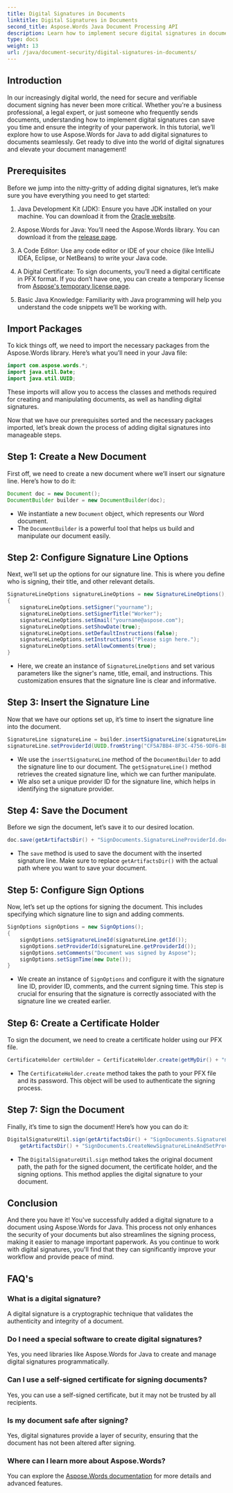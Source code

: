 ```yaml
---
title: Digital Signatures in Documents
linktitle: Digital Signatures in Documents
second_title: Aspose.Words Java Document Processing API
description: Learn how to implement secure digital signatures in documents using Aspose.Words for Java. Ensure document integrity with step-by-step guidance and source code
type: docs
weight: 13
url: /java/document-security/digital-signatures-in-documents/
---
```

## Introduction

In our increasingly digital world, the need for secure and verifiable document signing has never been more critical. Whether you're a business professional, a legal expert, or just someone who frequently sends documents, understanding how to implement digital signatures can save you time and ensure the integrity of your paperwork. In this tutorial, we’ll explore how to use Aspose.Words for Java to add digital signatures to documents seamlessly. Get ready to dive into the world of digital signatures and elevate your document management!

## Prerequisites

Before we jump into the nitty-gritty of adding digital signatures, let’s make sure you have everything you need to get started:

1. Java Development Kit (JDK): Ensure you have JDK installed on your machine. You can download it from the [Oracle website](https://www.oracle.com/java/technologies/javase-jdk11-downloads.html).

2. Aspose.Words for Java: You’ll need the Aspose.Words library. You can download it from the [release page](https://releases.aspose.com/words/java/).

3. A Code Editor: Use any code editor or IDE of your choice (like IntelliJ IDEA, Eclipse, or NetBeans) to write your Java code.

4. A Digital Certificate: To sign documents, you’ll need a digital certificate in PFX format. If you don’t have one, you can create a temporary license from [Aspose's temporary license page](https://purchase.aspose.com/temporary-license/).

5. Basic Java Knowledge: Familiarity with Java programming will help you understand the code snippets we’ll be working with.

## Import Packages

To kick things off, we need to import the necessary packages from the Aspose.Words library. Here’s what you’ll need in your Java file:

```java
import com.aspose.words.*;
import java.util.Date;
import java.util.UUID;
```

These imports will allow you to access the classes and methods required for creating and manipulating documents, as well as handling digital signatures.

Now that we have our prerequisites sorted and the necessary packages imported, let’s break down the process of adding digital signatures into manageable steps.

## Step 1: Create a New Document

First off, we need to create a new document where we’ll insert our signature line. Here’s how to do it:

```java
Document doc = new Document();
DocumentBuilder builder = new DocumentBuilder(doc);
```

- We instantiate a new `Document` object, which represents our Word document.
- The `DocumentBuilder` is a powerful tool that helps us build and manipulate our document easily.

## Step 2: Configure Signature Line Options

Next, we’ll set up the options for our signature line. This is where you define who is signing, their title, and other relevant details.

```java
SignatureLineOptions signatureLineOptions = new SignatureLineOptions();
{
    signatureLineOptions.setSigner("yourname");
    signatureLineOptions.setSignerTitle("Worker");
    signatureLineOptions.setEmail("yourname@aspose.com");
    signatureLineOptions.setShowDate(true);
    signatureLineOptions.setDefaultInstructions(false);
    signatureLineOptions.setInstructions("Please sign here.");
    signatureLineOptions.setAllowComments(true);
}
```
 
- Here, we create an instance of `SignatureLineOptions` and set various parameters like the signer's name, title, email, and instructions. This customization ensures that the signature line is clear and informative.

## Step 3: Insert the Signature Line

Now that we have our options set up, it’s time to insert the signature line into the document.

```java
SignatureLine signatureLine = builder.insertSignatureLine(signatureLineOptions).getSignatureLine();
signatureLine.setProviderId(UUID.fromString("CF5A7BB4-8F3C-4756-9DF6-BEF7F13259A2"));
```
 
- We use the `insertSignatureLine` method of the `DocumentBuilder` to add the signature line to our document. The `getSignatureLine()` method retrieves the created signature line, which we can further manipulate.
- We also set a unique provider ID for the signature line, which helps in identifying the signature provider.

## Step 4: Save the Document

Before we sign the document, let’s save it to our desired location.

```java
doc.save(getArtifactsDir() + "SignDocuments.SignatureLineProviderId.docx");
```
 
- The `save` method is used to save the document with the inserted signature line. Make sure to replace `getArtifactsDir()` with the actual path where you want to save your document.

## Step 5: Configure Sign Options

Now, let’s set up the options for signing the document. This includes specifying which signature line to sign and adding comments.

```java
SignOptions signOptions = new SignOptions();
{
    signOptions.setSignatureLineId(signatureLine.getId());
    signOptions.setProviderId(signatureLine.getProviderId());
    signOptions.setComments("Document was signed by Aspose");
    signOptions.setSignTime(new Date());
}
```
 
- We create an instance of `SignOptions` and configure it with the signature line ID, provider ID, comments, and the current signing time. This step is crucial for ensuring that the signature is correctly associated with the signature line we created earlier.

## Step 6: Create a Certificate Holder

To sign the document, we need to create a certificate holder using our PFX file.

```java
CertificateHolder certHolder = CertificateHolder.create(getMyDir() + "morzal.pfx", "aw");
```
 
- The `CertificateHolder.create` method takes the path to your PFX file and its password. This object will be used to authenticate the signing process.

## Step 7: Sign the Document

Finally, it’s time to sign the document! Here’s how you can do it:

```java
DigitalSignatureUtil.sign(getArtifactsDir() + "SignDocuments.SignatureLineProviderId.docx", 
    getArtifactsDir() + "SignDocuments.CreateNewSignatureLineAndSetProviderId.docx", certHolder, signOptions);
```
 
- The `DigitalSignatureUtil.sign` method takes the original document path, the path for the signed document, the certificate holder, and the signing options. This method applies the digital signature to your document.

## Conclusion

And there you have it! You've successfully added a digital signature to a document using Aspose.Words for Java. This process not only enhances the security of your documents but also streamlines the signing process, making it easier to manage important paperwork. As you continue to work with digital signatures, you'll find that they can significantly improve your workflow and provide peace of mind. 

## FAQ's

### What is a digital signature?
A digital signature is a cryptographic technique that validates the authenticity and integrity of a document.

### Do I need a special software to create digital signatures?
Yes, you need libraries like Aspose.Words for Java to create and manage digital signatures programmatically.

### Can I use a self-signed certificate for signing documents?
Yes, you can use a self-signed certificate, but it may not be trusted by all recipients.

### Is my document safe after signing?
Yes, digital signatures provide a layer of security, ensuring that the document has not been altered after signing.

### Where can I learn more about Aspose.Words?
You can explore the [Aspose.Words documentation](https://reference.aspose.com/words/java/) for more details and advanced features.
